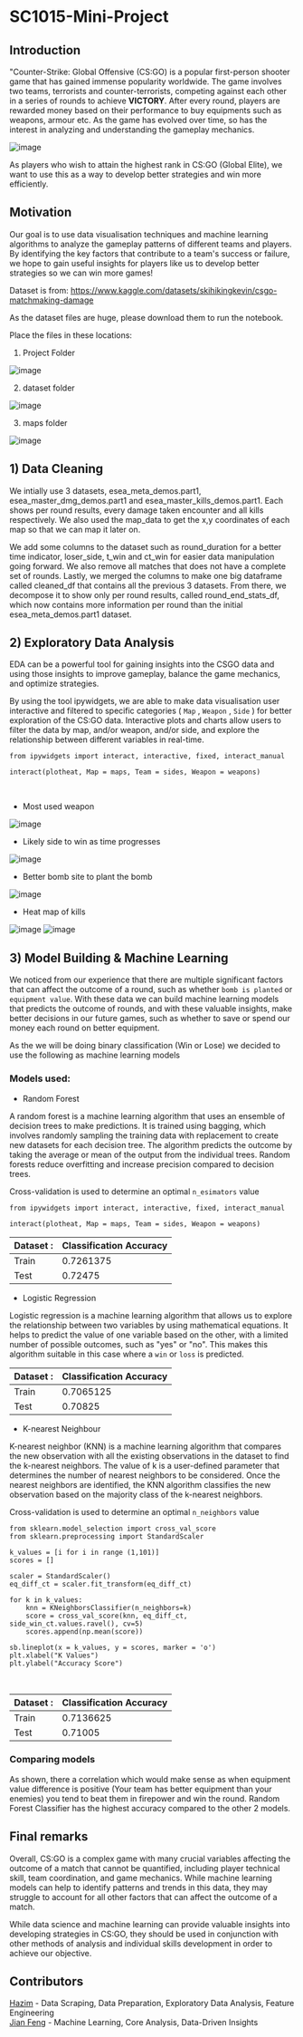 # SC1015-Mini-Project

## Introduction

"Counter-Strike: Global Offensive (CS:GO) is a popular first-person shooter game that has gained immense popularity worldwide. The game involves two teams, terrorists and counter-terrorists, competing against each other in a series of rounds to achieve **VICTORY**. After every round, players are rewarded money based on their performance to buy equipments such as weapons, armour etc. As the game has evolved over time, so has the interest in analyzing and understanding the gameplay mechanics.

![image](https://github.com/fattycuty/DSAI-Mini-Project/blob/main/sc1015_image/csgothumbnail.png "Source: https://store.steampowered.com/app/730/CounterStrike_Global_Offensive/")

As players who wish to attain the highest rank in CS:GO (Global Elite), we want to use this as a way to develop better strategies and win more efficiently.

## Motivation

Our goal is to use data visualisation techniques and machine learning algorithms to analyze the gameplay patterns of different teams and players. By identifying the key factors that contribute to a team's success or failure, we hope to gain useful insights for players like us to develop better strategies so we can win more games!

Dataset is from: https://www.kaggle.com/datasets/skihikingkevin/csgo-matchmaking-damage

As the dataset files are huge, please download them to run the notebook.

Place the files in these locations:

1. Project Folder

![image](https://i.imgur.com/QLsTmrn.png)

2. dataset folder

![image](https://i.imgur.com/37OcU4Y.png)

3. maps folder

![image](https://i.imgur.com/10FeZaK.png)

## 1) Data Cleaning
We intially use 3 datasets, esea_meta_demos.part1, esea_master_dmg_demos.part1 and esea_master_kills_demos.part1. Each shows per round results, every damage taken encounter and all kills respectively. We also used the map_data to get the x,y coordinates of each map so that we can map it later on.

We add some columns to the dataset such as round_duration for a better time indicator, loser_side, t_win and ct_win for easier data manipulation going forward. We also remove all matches that does not have a complete set of rounds. Lastly, we merged the columns to make one big dataframe called cleaned_df that contains all the previous 3 datasets. From there, we decompose it to show only per round results, called round_end_stats_df, which now contains more information per round than the initial esea_meta_demos.part1 dataset.

## 2) Exploratory Data Analysis
EDA can be a powerful tool for gaining insights into the CSGO data and using those insights to improve gameplay, balance the game mechanics, and optimize strategies.

By using the tool ipywidgets, we are able to make data visualisation user interactive and filtered to specific categories ( `Map` , `Weapon` , `Side` ) for better exploration of the CS:GO data. Interactive plots and charts allow users to filter the data by map, and/or weapon, and/or side, and explore the relationship between different variables in real-time.

```
from ipywidgets import interact, interactive, fixed, interact_manual

interact(plotheat, Map = maps, Team = sides, Weapon = weapons)
```

<br />


  * Most used weapon
  
  ![image](https://github.com/fattycuty/DSAI-Mini-Project/blob/main/sc1015_image/img4.png)
  * Likely side to win as time progresses

![image](https://github.com/fattycuty/DSAI-Mini-Project/blob/main/sc1015_image/img5.png)
  * Better bomb site to plant the bomb

![image](https://github.com/fattycuty/DSAI-Mini-Project/blob/main/sc1015_image/img3.png)
  * Heat map of kills

![image](https://github.com/fattycuty/DSAI-Mini-Project/blob/main/sc1015_image/img1.png)
  ![image](https://github.com/fattycuty/DSAI-Mini-Project/blob/main/sc1015_image/img2.png)

## 3) Model Building & Machine Learning

We noticed from our experience that there are multiple significant factors that can affect the outcome of a round, such as whether `bomb is planted` or `equipment value`. With these data we can build machine learning models that predicts the outcome of rounds, and with these valuable insights, make better decisions in our future games, such as whether to save or spend our money each round on better equipment.

As the we will be doing binary classification (Win or Lose) we decided to use the following as machine learning models

### Models used:
  * Random Forest

A random forest is a machine learning algorithm that uses an ensemble of decision trees to make predictions. It is trained using bagging, which involves randomly sampling the training data with replacement to create new datasets for each decision tree. The algorithm predicts the outcome by taking the average or mean of the output from the individual trees. Random forests reduce overfitting and increase precision compared to decision trees.

Cross-validation is used to determine an optimal `n_esimators` value

```
from ipywidgets import interact, interactive, fixed, interact_manual

interact(plotheat, Map = maps, Team = sides, Weapon = weapons)
```

|   Dataset :   |  Classification Accuracy | 
|---------------|--------------------------|
|     Train     |        0.7261375         |
|     Test      |        0.72475           |
  * Logistic Regression

Logistic regression is a machine learning algorithm that allows us to explore the relationship between two variables by using mathematical equations. It helps to predict the value of one variable based on the other, with a limited number of possible outcomes, such as "yes" or "no". This makes this algorithm suitable in this case where a `win` or `loss` is predicted.

|   Dataset :   |  Classification Accuracy | 
|---------------|--------------------------|
|     Train     |        0.7065125         |
|     Test      |        0.70825           |
  * K-nearest Neighbour

K-nearest neighbor (KNN) is a machine learning algorithm that compares the new observation with all the existing observations in the dataset to find the k-nearest neighbors. The value of k is a user-defined parameter that determines the number of nearest neighbors to be considered. Once the nearest neighbors are identified, the KNN algorithm classifies the new observation based on the majority class of the k-nearest neighbors.

Cross-validation is used to determine an optimal `n_neighbors` value

```
from sklearn.model_selection import cross_val_score
from sklearn.preprocessing import StandardScaler

k_values = [i for i in range (1,101)]
scores = []

scaler = StandardScaler()
eq_diff_ct = scaler.fit_transform(eq_diff_ct)

for k in k_values:
    knn = KNeighborsClassifier(n_neighbors=k)
    score = cross_val_score(knn, eq_diff_ct, side_win_ct.values.ravel(), cv=5)
    scores.append(np.mean(score))
    
sb.lineplot(x = k_values, y = scores, marker = 'o')
plt.xlabel("K Values")
plt.ylabel("Accuracy Score")
```

<br />

|   Dataset :   |  Classification Accuracy | 
|---------------|--------------------------|
|     Train     |        0.7136625         |
|     Test      |        0.71005           |

### Comparing models

As shown, there a correlation which would make sense as when equipment value difference is positive (Your team has better equipment than your enemies) you tend to beat them in firepower and win the round. Random Forest Classifier has the highest accuracy compared to the other 2 models.

## Final remarks

Overall, CS:GO is a complex game with many crucial variables affecting the outcome of a match that cannot be quantified, including player technical skill, team coordination, and game mechanics. While machine learning models can help to identify patterns and trends in this data, they may struggle to account for all other factors that can affect the outcome of a match.

While data science and machine learning can provide valuable insights into developing strategies in CS:GO, they should be used in conjunction with other methods of analysis and individual skills development in order to achieve our objective.

## Contributors
[Hazim](https://github.com/fattycuty) -  Data Scraping, Data Preparation, Exploratory Data Analysis, Feature Engineering<br>
[Jian Feng](https://github.com/Marcushjf) - Machine Learning, Core Analysis, Data-Driven Insights<br>
